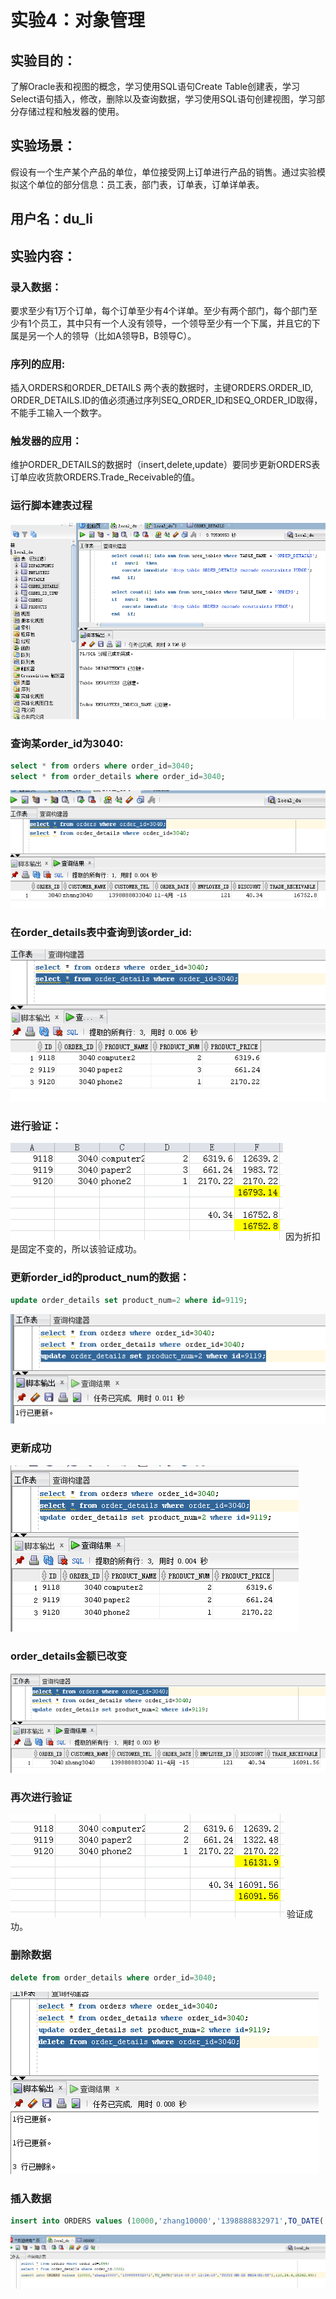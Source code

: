 # 实验4：对象管理
## 实验目的：
了解Oracle表和视图的概念，学习使用SQL语句Create Table创建表，学习Select语句插入，修改，删除以及查询数据，学习使用SQL语句创建视图，学习部分存储过程和触发器的使用。
## 实验场景：
假设有一个生产某个产品的单位，单位接受网上订单进行产品的销售。通过实验模拟这个单位的部分信息：员工表，部门表，订单表，订单详单表。
## 用户名：du_li
## 实验内容：
### 录入数据：
要求至少有1万个订单，每个订单至少有4个详单。至少有两个部门，每个部门至少有1个员工，其中只有一个人没有领导，一个领导至少有一个下属，并且它的下属是另一个人的领导（比如A领导B，B领导C）。
### 序列的应用:
插入ORDERS和ORDER_DETAILS 两个表的数据时，主键ORDERS.ORDER_ID, ORDER_DETAILS.ID的值必须通过序列SEQ_ORDER_ID和SEQ_ORDER_ID取得，不能手工输入一个数字。
### 触发器的应用：
维护ORDER_DETAILS的数据时（insert,delete,update）要同步更新ORDERS表订单应收货款ORDERS.Trade_Receivable的值。
### 运行脚本建表过程
![image](https://github.com/03DuLi/Oracle/blob/master/test4/a.png)
### 查询某order_id为3040:
```sql
select * from orders where order_id=3040;
select * from order_details where order_id=3040;
```
![image](https://github.com/03DuLi/Oracle/blob/master/test4/b.png)
### 在order_details表中查询到该order_id:
![image](https://github.com/03DuLi/Oracle/blob/master/test4/c.png)
### 进行验证：
![image](https://github.com/03DuLi/Oracle/blob/master/test4/d.png)
因为折扣是固定不变的，所以该验证成功。
### 更新order_id的product_num的数据：
```sql
update order_details set product_num=2 where id=9119;
```
![image](https://github.com/03DuLi/Oracle/blob/master/test4/e.png)
### 更新成功
![image](https://github.com/03DuLi/Oracle/blob/master/test4/f.png)
### order_details金额已改变
![image](https://github.com/03DuLi/Oracle/blob/master/test4/g.png)
### 再次进行验证
![image](https://github.com/03DuLi/Oracle/blob/master/test4/h.png)
验证成功。
### 删除数据
```sql
delete from order_details where order_id=3040;
```
![image](https://github.com/03DuLi/Oracle/blob/master/test4/i.png)
### 插入数据
```sql
insert into ORDERS values (10000,'zhang10000','1398888832971',TO_DATE('2016-08-07 12:24:18','SYYYY-MM-DD HH24:MI:SS'),110,24.4,16242.45);
```
![image](https://github.com/03DuLi/Oracle/blob/master/test4/k.png)
